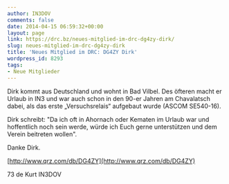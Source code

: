 ```yaml
---
author: IN3DOV
comments: false
date: 2014-04-15 06:59:32+00:00
layout: page
link: https://drc.bz/neues-mitglied-im-drc-dg4zy-dirk/
slug: neues-mitglied-im-drc-dg4zy-dirk
title: 'Neues Mitglied im DRC: DG4ZY Dirk'
wordpress_id: 8293
tags:
- Neue Mitglieder
---
```


Dirk kommt aus Deutschland und wohnt in Bad Vilbel. Des öfteren macht er Urlaub in IN3 und war auch schon in den 90-er Jahren am Chavalatsch dabei, als das erste „Versuchsrelais“ aufgebaut wurde (ASCOM SE540-16).

Dirk schreibt: "Da ich oft in Ahornach oder Kematen im Urlaub war und hoffentlich noch sein werde, würde ich Euch gerne unterstützen und dem Verein beitreten wollen".

Danke Dirk.

[http://www.qrz.com/db/DG4ZY](http://www.qrz.com/db/DG4ZY)

73 de Kurt IN3DOV
